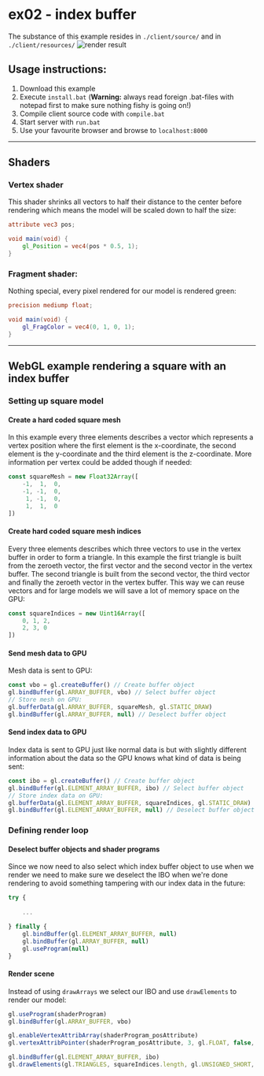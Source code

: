 # ex02 - index buffer
The substance of this example resides in `./client/source/` and in `./client/resources/`
![render result](https://cloud.githubusercontent.com/assets/11017626/26199509/8daf3814-3bca-11e7-9dd0-df5727ac6851.png)

## Usage instructions:
1. Download this example
2. Execute `install.bat` (**Warning:** always read foreign .bat-files with notepad first to make sure nothing fishy is going on!)
3. Compile client source code with `compile.bat`
4. Start server with `run.bat`
5. Use your favourite browser and browse to `localhost:8000`

---
## Shaders
### Vertex shader
This shader shrinks all vectors to half their distance to the center before rendering which means the model will be scaled down to half the size:
```glsl
attribute vec3 pos;

void main(void) {
    gl_Position = vec4(pos * 0.5, 1);
}
```
### Fragment shader:
Nothing special, every pixel rendered for our model is rendered green:
```glsl
precision mediump float;

void main(void) {
    gl_FragColor = vec4(0, 1, 0, 1);
}
```
---
## WebGL example rendering a square with an index buffer
### Setting up square model
#### Create a hard coded square mesh
In this example every three elements describes a vector which represents a vertex position where the first element is the x-coordinate, the second element is the y-coordinate and the third element is the z-coordinate. More information per vertex could be added though if needed:
```typescript
const squareMesh = new Float32Array([
    -1,  1,  0,
    -1, -1,  0,
     1, -1,  0,
     1,  1,  0
])
```
#### Create hard coded square mesh indices
Every three elements describes which three vectors to use in the vertex buffer in order to form a triangle. In this example the first triangle is built from the zeroeth vector, the first vector and the second vector in the vertex buffer. The second triangle is built from the second vector, the third vector and finally the zeroeth vector in the vertex buffer. This way we can reuse vectors and for large models we will save a lot of memory space on the GPU:
```typescript
const squareIndices = new Uint16Array([
    0, 1, 2,
    2, 3, 0
])
```
#### Send mesh data to GPU
Mesh data is sent to GPU:
```typescript
const vbo = gl.createBuffer() // Create buffer object
gl.bindBuffer(gl.ARRAY_BUFFER, vbo) // Select buffer object
// Store mesh on GPU:
gl.bufferData(gl.ARRAY_BUFFER, squareMesh, gl.STATIC_DRAW)
gl.bindBuffer(gl.ARRAY_BUFFER, null) // Deselect buffer object
```
#### Send index data to GPU
Index data is sent to GPU just like normal data is but with slightly different information about the data so the GPU knows what kind of data is being sent:
```typescript
const ibo = gl.createBuffer() // Create buffer object
gl.bindBuffer(gl.ELEMENT_ARRAY_BUFFER, ibo) // Select buffer object
// Store index data on GPU:
gl.bufferData(gl.ELEMENT_ARRAY_BUFFER, squareIndices, gl.STATIC_DRAW)
gl.bindBuffer(gl.ELEMENT_ARRAY_BUFFER, null) // Deselect buffer object
```
### Defining render loop
#### Deselect buffer objects and shader programs
Since we now need to also select which index buffer object to use when we render we need to make sure we deselect the IBO when we're done rendering to avoid something tampering with our index data in the future:
```typescript
try {
    
    ...

} finally {
    gl.bindBuffer(gl.ELEMENT_ARRAY_BUFFER, null)
    gl.bindBuffer(gl.ARRAY_BUFFER, null)
    gl.useProgram(null)
}
```
#### Render scene
Instead of using `drawArrays` we select our IBO and use `drawElements` to render our model:
```typescript
gl.useProgram(shaderProgram)
gl.bindBuffer(gl.ARRAY_BUFFER, vbo)

gl.enableVertexAttribArray(shaderProgram_posAttribute)
gl.vertexAttribPointer(shaderProgram_posAttribute, 3, gl.FLOAT, false, 0, 0)

gl.bindBuffer(gl.ELEMENT_ARRAY_BUFFER, ibo)
gl.drawElements(gl.TRIANGLES, squareIndices.length, gl.UNSIGNED_SHORT, 0)
```